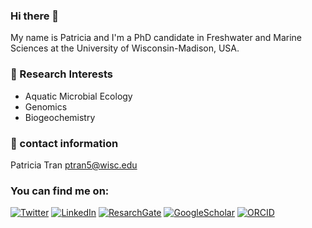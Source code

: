 ### Hi there 👋

My name is Patricia and I'm a PhD candidate in Freshwater and Marine Sciences at the University of Wisconsin-Madison, USA. 

### :microscope: Research Interests

- Aquatic Microbial Ecology
- Genomics
- Biogeochemistry

### :email: contact information

Patricia Tran
ptran5@wisc.edu

### You can find me on:
[![Twitter](https://img.shields.io/badge/Twitter-@patriciatran_-informational?style=social&logo=twitter&logoColor=blue&color=2bbc8a)](https://twitter.com/patriciatran_)
[![LinkedIn](https://img.shields.io/badge/LinkedIn--informational?style=social&logo=linkedin&logoColor=blue&color=2bbc8a)](https://www.linkedin.com/in/patriciatran/)
[![ResarchGate](https://img.shields.io/badge/ResearchGate--informational?style=social&logo=researchgate&logoColor=2bbc8a?&color=2bbc8a)](https://www.researchgate.net/profile/Patricia-Tran-2)
[![GoogleScholar](https://img.shields.io/badge/Google_Scholar--informational?style=social&logo=google-scholar&logoColor=blue&color=2bbc8a)](https://scholar.google.com/citations?user=NVhtx1YAAAAJ&hl=en)
[![ORCID](https://img.shields.io/badge/ORCID--informational?style=social&logo=ORCID&logoColor=success&color=2bbc8a)](https://orcid.org/0000-0003-3948-3938)

